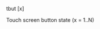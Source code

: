 <span style='color:var(--vscode-symbolIcon-methodForeground);'>tbut</span> [<span style='color:var(--vscode-symbolIcon-variableForeground);'>x</span>] 

Touch screen button state (x = 1..N)

